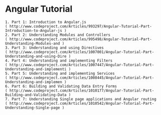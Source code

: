 Angular Tutorial
=========


	1. Part 1: Introduction to Angular.js 
	( http://www.codeproject.com/Articles/993297/Angular-Tutorial-Part-Introduction-to-Angular-js )
	2. Part 2: Understanding Modules and Controllers 
	( http://www.codeproject.com/Articles/995498/Angular-Tutorial-Part-Understanding-Modules-and )
	3. Part 3: Understanding and using Directives 
	( http://www.codeproject.com/Articles/1007001/Angular-Tutorial-Part-Understanding-and-using-Dire )
	4. Part 4: Understanding and implementing Filters 
	( http://www.codeproject.com/Articles/1007447/Angular-Tutorial-Part-Understanding-and-implementi )
	5. Part 5: Understanding and implementing Services 
	( http://www.codeproject.com/Articles/1008445/Angular-Tutorial-Part-Understanding-and-implemen )
	6. Part 6: Building and Validating Data Entry Forms 
	( http://www.codeproject.com/Articles/1010177/Angular-Tutorial-Part-Building-and-Validating-Data )
	7. Part 7: Understanding Single page applications and Angular routing 
	( http://www.codeproject.com/Articles/1010542/Angular-Tutorial-Part-Understanding-Single-page )

